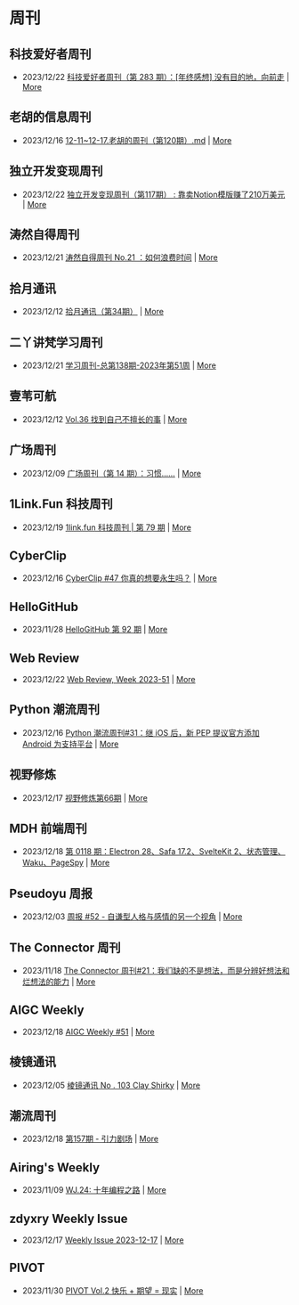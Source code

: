 # 周刊

## 科技爱好者周刊
- 2023/12/22 [科技爱好者周刊（第 283 期）：[年终感想] 没有目的地，向前走](http://www.ruanyifeng.com/blog/2023/12/weekly-issue-283.html) | [More](channels/科技爱好者周刊.md)

## 老胡的信息周刊
- 2023/12/16 [12-11~12-17.老胡的周刊（第120期）.md](https://weekly.howie6879.com/2023/12-11~12-17.老胡的周刊（第120期）.html) | [More](channels/老胡的信息周刊.md)

## 独立开发变现周刊
- 2023/12/22 [独立开发变现周刊（第117期） : 靠卖Notion模版赚了210万美元](https://www.ezindie.com/weekly/issue-117) | [More](channels/独立开发变现周刊.md)

## 涛然自得周刊
- 2023/12/21 [涛然自得周刊 No.21 ：如何浪费时间](http://heyitao.com/post/beyond-code-weekly-021) | [More](channels/涛然自得周刊.md)

## 拾月通讯
- 2023/12/12 [拾月通讯（第34期）](https://www.skyue.com/23121220.html) | [More](channels/拾月通讯.md)

## 二丫讲梵学习周刊
- 2023/12/21 [学习周刊-总第138期-2023年第51周](https://wiki.eryajf.net/pages/0d5163/) | [More](channels/二丫讲梵学习周刊.md)

## 壹苇可航
- 2023/12/12 [Vol.36 找到自己不擅长的事](https://justgoidea.com/newsletter/202336/?utm_source=atom_feed) | [More](channels/壹苇可航.md)

## 广场周刊
- 2023/12/09 [广场周刊（第 14 期）：习惯……](https://immmmm.com/weekly-2023-12-09/) | [More](channels/广场周刊.md)

## 1Link.Fun 科技周刊
- 2023/12/19 [1link.fun 科技周刊 | 第 79 期](https://1link.fun/blog/issue/issue79/) | [More](channels/1Link.Fun%20%E7%A7%91%E6%8A%80%E5%91%A8%E5%88%8A.md)

## CyberClip
- 2023/12/16 [CyberClip #47 你真的想要永生吗？](https://shyrz.me/cyberclip-47-do-you-really-want-to-live-forever/) | [More](channels/CyberClip.md)

## HelloGitHub
- 2023/11/28 [HelloGitHub 第 92 期](https://hellogithub.com/periodical/volume/92) | [More](channels/HelloGitHub.md)

## Web Review
- 2023/12/22 [Web Review, Week 2023-51](https://ervin.ipsquad.net/blog/2023/12/22/web-review-week-2023-51/) | [More](channels/Web%20Review.md)

## Python 潮流周刊
- 2023/12/16 [Python 潮流周刊#31：继 iOS 后，新 PEP 提议官方添加 Android 为支持平台](https://pythoncat.top/posts/2023-12-16-weekly/) | [More](channels/Python%20%E6%BD%AE%E6%B5%81%E5%91%A8%E5%88%8A.md)

## 视野修炼
- 2023/12/17 [视野修炼第66期](https://sugarat.top/weekly/2023-12-17.html) | [More](channels/%E8%A7%86%E9%87%8E%E4%BF%AE%E7%82%BC.md)

## MDH 前端周刊
- 2023/12/18 [第 0118 期：Electron 28、Safa 17.2、SvelteKit 2、状态管理、Waku、PageSpy](https://mdhweekly.com/weekly/issue-0118) | [More](channels/MDH%20%E5%89%8D%E7%AB%AF%E5%91%A8%E5%88%8A.md)

## Pseudoyu 周报
- 2023/12/03 [周报 #52 - 自谦型人格与感情的另一个视角](https://www.pseudoyu.com/zh/2023/12/03/weekly_review_20231203/) | [More](channels/Pseudoyu%20%E5%91%A8%E6%8A%A5.md)

## The Connector 周刊
- 2023/11/18 [The Connector 周刊#21：我们缺的不是想法，而是分辨好想法和烂想法的能力](https://liduos.com/the-connector-weekly-21.html) | [More](channels/The%20Connector%20%E5%91%A8%E5%88%8A.md)

## AIGC Weekly
- 2023/12/18 [AIGC Weekly #51](https://quail.ink/op7418/p/aigc-weekly-51) | [More](channels/AIGC%20Weekly.md)

## 棱镜通讯
- 2023/12/05 [棱镜通讯 No . 103 Clay Shirky](https://wangyurui.com/posts/leng-jing-tong-xun-no-103-clay-shirky-a45f1c03) | [More](channels/%E6%A3%B1%E9%95%9C%E9%80%9A%E8%AE%AF.md)

## 潮流周刊
- 2023/12/18 [第157期 - 引力剧场](https://weekly.tw93.fun/posts/157-%E5%BC%95%E5%8A%9B%E5%89%A7%E5%9C%BA/) | [More](channels/%E6%BD%AE%E6%B5%81%E5%91%A8%E5%88%8A.md)

## Airing's Weekly
- 2023/11/09 [WJ.24: 十年编程之路](https://weekly.ursb.me/posts/weekly-24/) | [More](channels/Airing%27s%20Weekly.md)

## zdyxry Weekly Issue
- 2023/12/17 [Weekly Issue 2023-12-17](https://zdyxry.github.io/2023/12/17/Weekly-Issue-2023-12-17/) | [More](channels/zdyxry%20Weekly%20Issue.md)

## PIVOT
- 2023/11/30 [PIVOT Vol.2 快乐 + 期望 = 现实](https://anotherdayu.com/2023/5519/) | [More](channels/PIVOT.md)

